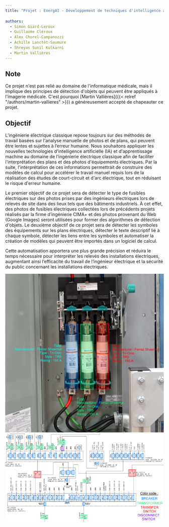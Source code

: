 ```yaml
---
title: "Projet : EnergAI - Développement de techniques d'intelligence artificielle pour l'identification automatisée des actifs en énergie électrique"

authors:
  - Simon Giard-Leroux
  - Guillaume Cléroux
  - Alex Chorel-Campanozzi
  - Achille Lanctôt-Saumure
  - Shreyas Sunil Kulkarni
  - Martin Vallières
---
```


## Note

Ce projet n'est pas relié au domaine de l'informatique médicale, mais il implique des principes de détection 
d'objets qui peuvent être appliqués à l'imagerie médicale. C'est pourquoi 
[Martin Vallières]({{< relref "/authors/martin-vallieres" >}}) a généreusement accepté de chapeauter 
ce projet.

## Objectif

L’ingénierie électrique classique repose toujours sur des méthodes de travail basées sur l'analyse manuelle de 
photos et de plans, qui peuvent être lentes et sujettes à l’erreur humaine. Nous souhaitons appliquer les 
nouvelles technologies d'intelligence artificielle (IA) et d'apprentissage machine au domaine de l’ingénierie 
électrique classique afin de faciliter l'interprétation des plans et des photos d'équipements électriques. 
Par la suite, l'interprétation de ces informations permettrait de construire des modèles de calcul pour accélérer 
le travail manuel requis lors de la réalisation des études de court-circuit et d'arc électrique, tout en 
réduisant le risque d'erreur humaine.

Le premier objectif de ce projet sera de détecter le type de fusibles électriques sur des photos prises par des 
ingénieurs électriques lors de relevés de site dans des lieux tels que des bâtiments industriels. À cet effet, 
des photos de fusibles électriques collectées lors de précédents projets réalisés par la firme d’ingénierie CIMA+
et des photos provenant du Web (Google Images) seront utilisées pour former des algorithmes de détection d'objets. 
Le deuxième objectif de ce projet sera de détecter les symboles des équipements sur les plans électriques, détecter 
le texte descriptif lié à chaque symbole, détecter les liens entre les symboles et automatiser la création de 
modèles qui peuvent être importés dans un logiciel de calcul.

Cette automatisation apportera une plus grande précision et réduira le temps nécessaire pour interpréter les relevés 
des installations électriques, augmentant ainsi l’efficacité du travail de l’ingénieur électrique et la sécurité 
du public concernant les installations électriques.

![Exemples de détection de fusibles](fuses.png "Exemples de détection de fusibles")
![Exemples de détection de symboles](drawings.png "Exemples de détection de symboles")
